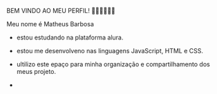 BEM VINDO AO MEU PERFIL! 🧙🏻‍♂️🧙🏻‍♂️

Meu nome é Matheus Barbosa

- estou estudando na plataforma alura.

- estou me desenvolveno nas linguagens JavaScript, HTML e CSS.

- ultilizo este epaço para minha organização e compartilhamento dos meus projeto.

- 
